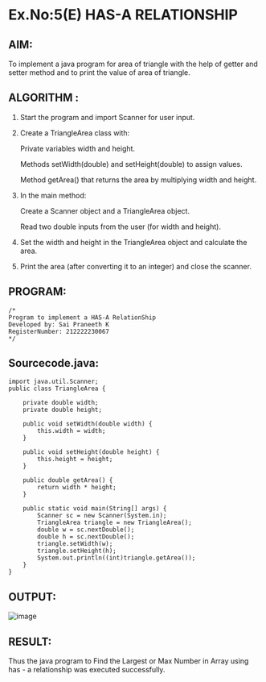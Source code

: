 # Ex.No:5(E) HAS-A RELATIONSHIP
## AIM:
To implement a java program for area of triangle with the help of getter and setter method and to print the value of area of triangle.
## ALGORITHM :

1. Start the program and import Scanner for user input.

2. Create a TriangleArea class with:

   Private variables width and height.
   
   Methods setWidth(double) and setHeight(double) to assign values.
   
   Method getArea() that returns the area by multiplying width and height.

3. In the main method:

   Create a Scanner object and a TriangleArea object.
   
   Read two double inputs from the user (for width and height).

4. Set the width and height in the TriangleArea object and calculate the area.

5. Print the area (after converting it to an integer) and close the scanner.
## PROGRAM:
 ```
/*
Program to implement a HAS-A RelationShip
Developed by: Sai Praneeth K
RegisterNumber: 212222230067
*/
```

## Sourcecode.java:


```
import java.util.Scanner;
public class TriangleArea {

    private double width;
    private double height;

    public void setWidth(double width) {
        this.width = width;
    }

    public void setHeight(double height) {
        this.height = height;
    }

    public double getArea() {
        return width * height;
    }

    public static void main(String[] args) {
        Scanner sc = new Scanner(System.in);
        TriangleArea triangle = new TriangleArea();
        double w = sc.nextDouble(); 
        double h = sc.nextDouble(); 
        triangle.setWidth(w);
        triangle.setHeight(h);
        System.out.println((int)triangle.getArea());
    }
}

```

## OUTPUT:

![image](https://github.com/user-attachments/assets/6761079b-9734-42e3-bbcd-705e07963810)


## RESULT:
Thus the java program to Find the Largest or Max Number in Array using has - a relationship was executed successfully. 


